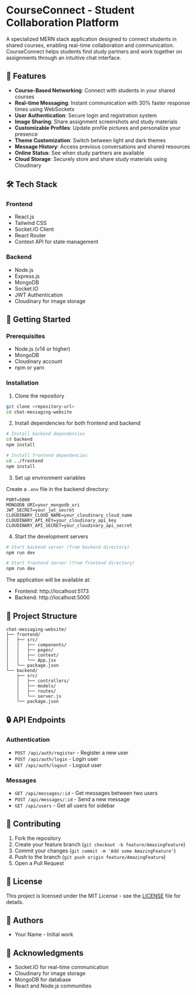 # CourseConnect - Student Collaboration Platform

A specialized MERN stack application designed to connect students in shared courses, enabling real-time collaboration and communication. CourseConnect helps students find study partners and work together on assignments through an intuitive chat interface.

## 🌟 Features

- **Course-Based Networking**: Connect with students in your shared courses
- **Real-time Messaging**: Instant communication with 30% faster response times using WebSockets
- **User Authentication**: Secure login and registration system
- **Image Sharing**: Share assignment screenshots and study materials
- **Customizable Profiles**: Update profile pictures and personalize your presence
- **Theme Customization**: Switch between light and dark themes
- **Message History**: Access previous conversations and shared resources
- **Online Status**: See when study partners are available
- **Cloud Storage**: Securely store and share study materials using Cloudinary

## 🛠️ Tech Stack

### Frontend

- React.js
- Tailwind CSS
- Socket.IO Client
- React Router
- Context API for state management

### Backend

- Node.js
- Express.js
- MongoDB
- Socket.IO
- JWT Authentication
- Cloudinary for image storage

## 🚀 Getting Started

### Prerequisites

- Node.js (v14 or higher)
- MongoDB
- Cloudinary account
- npm or yarn

### Installation

1. Clone the repository

```bash
git clone <repository-url>
cd chat-messaging-website
```

2. Install dependencies for both frontend and backend

```bash
# Install backend dependencies
cd backend
npm install

# Install frontend dependencies
cd ../frontend
npm install
```

3. Set up environment variables

Create a `.env` file in the backend directory:

```env
PORT=5000
MONGODB_URI=your_mongodb_uri
JWT_SECRET=your_jwt_secret
CLOUDINARY_CLOUD_NAME=your_cloudinary_cloud_name
CLOUDINARY_API_KEY=your_cloudinary_api_key
CLOUDINARY_API_SECRET=your_cloudinary_api_secret
```

4. Start the development servers

```bash
# Start backend server (from backend directory)
npm run dev

# Start frontend server (from frontend directory)
npm run dev
```

The application will be available at:

- Frontend: http://localhost:5173
- Backend: http://localhost:5000

## 📁 Project Structure

```
chat-messaging-website/
├── frontend/
│   ├── src/
│   │   ├── components/
│   │   ├── pages/
│   │   ├── context/
│   │   └── App.jsx
│   └── package.json
└── backend/
    ├── src/
    │   ├── controllers/
    │   ├── models/
    │   ├── routes/
    │   └── server.js
    └── package.json
```

## 🔒 API Endpoints

### Authentication

- `POST /api/auth/register` - Register a new user
- `POST /api/auth/login` - Login user
- `GET /api/auth/logout` - Logout user

### Messages

- `GET /api/messages/:id` - Get messages between two users
- `POST /api/messages/:id` - Send a new message
- `GET /api/users` - Get all users for sidebar

## 🤝 Contributing

1. Fork the repository
2. Create your feature branch (`git checkout -b feature/AmazingFeature`)
3. Commit your changes (`git commit -m 'Add some AmazingFeature'`)
4. Push to the branch (`git push origin feature/AmazingFeature`)
5. Open a Pull Request

## 📝 License

This project is licensed under the MIT License - see the [LICENSE](LICENSE) file for details.

## 👥 Authors

- Your Name - Initial work

## 🙏 Acknowledgments

- Socket.IO for real-time communication
- Cloudinary for image storage
- MongoDB for database
- React and Node.js communities
